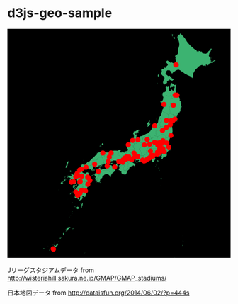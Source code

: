 # d3js-geo-sample

![image](./screen-shot.png)

Jリーグスタジアムデータ from http://wisteriahill.sakura.ne.jp/GMAP/GMAP_stadiums/

日本地図データ from http://dataisfun.org/2014/06/02/?p=444s
